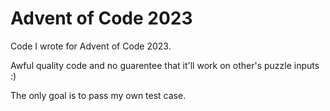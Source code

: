 # Advent of Code 2023

Code I wrote for Advent of Code 2023.

Awful quality code and no guarentee that it'll work on other's puzzle inputs :)

The only goal is to pass my own test case.
